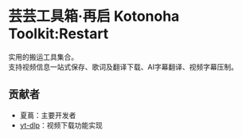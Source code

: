 # 芸芸工具箱·再启 Kotonoha Toolkit:Restart
实用的搬运工具集合。  
支持视频信息一站式保存、歌词及翻译下载、AI字幕翻译、视频字幕压制。

## 贡献者
 - 夏蔦：主要开发者
 - [yt-dlp](https://github.com/yt-dlp/yt-dlp)：视频下载功能实现

